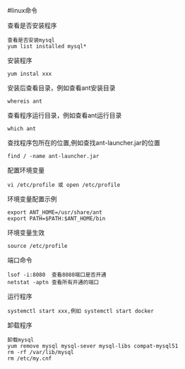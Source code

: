 #linux命令

查看是否安装程序
```
查看是否安装mysql
yum list installed mysql*
```

安装程序
```
yum instal xxx
```
安装后查看目录，例如查看ant安装目录
```
whereis ant
```
查看程序运行目录，例如查看ant运行目录
```
which ant
```
查找程序包所在的位置,例如查找ant-launcher.jar的位置
```
find / -name ant-launcher.jar
```
配置环境变量
```
vi /etc/profile 或 open /etc/profile
```
环境变量配置示例
```
export ANT_HOME=/usr/share/ant
export PATH=$PATH:$ANT_HOME/bin
```
环境变量生效
```
source /etc/profile
```
端口命令
```
lsof -i:8080  查看8080端口是否开通
netstat -aptn 查看所有开通的端口
```

运行程序
```
systemctl start xxx,例如 systemctl start docker
```

卸载程序
```
卸载mysql
yum remove mysql mysql-sever mysql-libs compat-mysql51
rm -rf /var/lib/mysql
rm /etc/my.cnf
```
